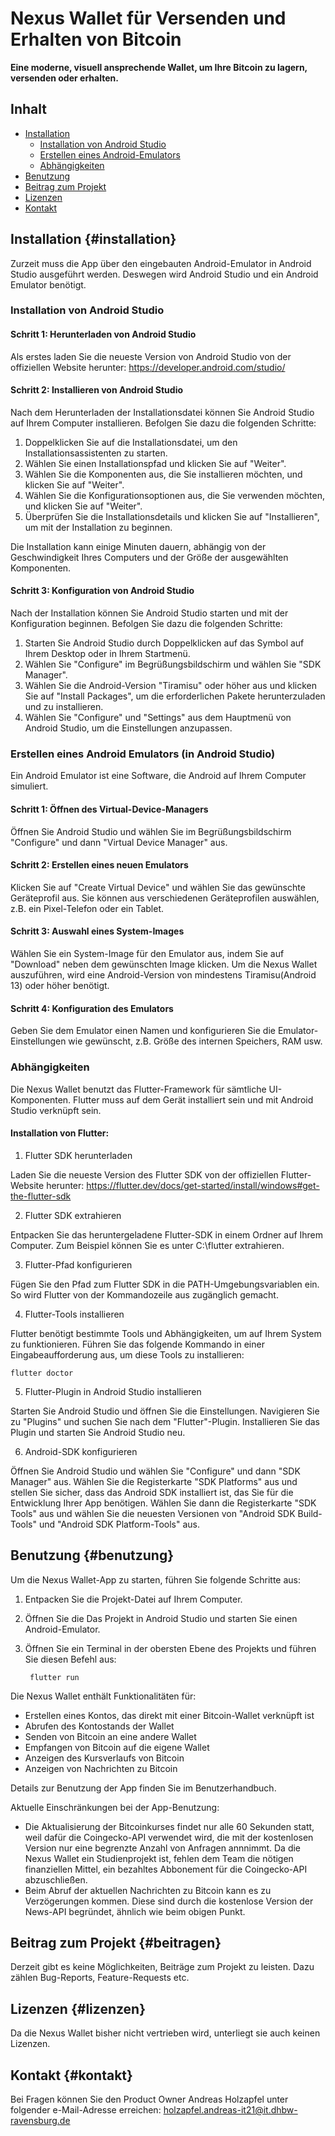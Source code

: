 # Nexus Wallet für Versenden und Erhalten von Bitcoin

**Eine moderne, visuell ansprechende Wallet, um Ihre Bitcoin zu lagern, versenden oder erhalten.**

## Inhalt
* [Installation](#installation)
  * [Installation von Android Studio](#installation-von-android-studio)
  * [Erstellen eines Android-Emulators](#erstellen-eines-android-emulators-in-android-studio)
  * [Abhängigkeiten](#abhängigkeiten)
* [Benutzung](#benutzung)
* [Beitrag zum Projekt](#beitragen)
* [Lizenzen](#lizenzen)
* [Kontakt](#kontakt)

## Installation {#installation}

Zurzeit muss die App über den eingebauten Android-Emulator in Android Studio ausgeführt werden. Deswegen wird Android Studio und ein Android Emulator benötigt.

### Installation von Android Studio

#### Schritt 1: Herunterladen von Android Studio

Als erstes laden Sie die neueste Version von Android Studio von der offiziellen Website herunter: https://developer.android.com/studio/

#### Schritt 2: Installieren von Android Studio

Nach dem Herunterladen der Installationsdatei können Sie Android Studio auf Ihrem Computer installieren. Befolgen Sie dazu die folgenden Schritte:

1. Doppelklicken Sie auf die Installationsdatei, um den Installationsassistenten zu starten.
2. Wählen Sie einen Installationspfad und klicken Sie auf "Weiter".
3. Wählen Sie die Komponenten aus, die Sie installieren möchten, und klicken Sie auf "Weiter".
4. Wählen Sie die Konfigurationsoptionen aus, die Sie verwenden möchten, und klicken Sie auf "Weiter".
5. Überprüfen Sie die Installationsdetails und klicken Sie auf "Installieren", um mit der Installation zu beginnen.

Die Installation kann einige Minuten dauern, abhängig von der Geschwindigkeit Ihres Computers und der Größe der ausgewählten Komponenten.

#### Schritt 3: Konfiguration von Android Studio

Nach der Installation können Sie Android Studio starten und mit der Konfiguration beginnen. Befolgen Sie dazu die folgenden Schritte:

1. Starten Sie Android Studio durch Doppelklicken auf das Symbol auf Ihrem Desktop oder in Ihrem Startmenü.
2. Wählen Sie "Configure" im Begrüßungsbildschirm und wählen Sie "SDK Manager".
3. Wählen Sie die Android-Version "Tiramisu" oder höher aus und klicken Sie auf "Install Packages", um die erforderlichen Pakete herunterzuladen und zu installieren.
4. Wählen Sie "Configure" und "Settings" aus dem Hauptmenü von Android Studio, um die Einstellungen anzupassen.


### Erstellen eines Android Emulators (in Android Studio)

Ein Android Emulator ist eine Software, die Android auf Ihrem Computer simuliert.

#### Schritt 1: Öffnen des Virtual-Device-Managers

Öffnen Sie Android Studio und wählen Sie im Begrüßungsbildschirm "Configure" und dann "Virtual Device Manager" aus.

#### Schritt 2: Erstellen eines neuen Emulators

Klicken Sie auf "Create Virtual Device" und wählen Sie das gewünschte Geräteprofil aus. Sie können aus verschiedenen Geräteprofilen auswählen, z.B. ein Pixel-Telefon oder ein Tablet.

#### Schritt 3: Auswahl eines System-Images

Wählen Sie ein System-Image für den Emulator aus, indem Sie auf "Download" neben dem gewünschten Image klicken. Um die Nexus Wallet auszuführen, wird eine Android-Version von mindestens Tiramisu(Android 13) oder höher benötigt.

#### Schritt 4: Konfiguration des Emulators

Geben Sie dem Emulator einen Namen und konfigurieren Sie die Emulator-Einstellungen wie gewünscht, z.B. Größe des internen Speichers, RAM usw.

### Abhängigkeiten

Die Nexus Wallet benutzt das Flutter-Framework für sämtliche UI-Komponenten. Flutter muss auf dem Gerät installiert sein und mit Android Studio verknüpft sein.

#### Installation von Flutter:

1. Flutter SDK herunterladen

Laden Sie die neueste Version des Flutter SDK von der offiziellen Flutter-Website herunter: https://flutter.dev/docs/get-started/install/windows#get-the-flutter-sdk

2. Flutter SDK extrahieren

Entpacken Sie das heruntergeladene Flutter-SDK in einem Ordner auf Ihrem Computer. Zum Beispiel können Sie es unter C:\flutter extrahieren.

3. Flutter-Pfad konfigurieren

Fügen Sie den Pfad zum Flutter SDK in die PATH-Umgebungsvariablen ein. So wird Flutter von der Kommandozeile aus zugänglich gemacht.

4. Flutter-Tools installieren

Flutter benötigt bestimmte Tools und Abhängigkeiten, um auf Ihrem System zu funktionieren. Führen Sie das folgende Kommando in einer Eingabeaufforderung aus, um diese Tools zu installieren:

    flutter doctor

5. Flutter-Plugin in Android Studio installieren

Starten Sie Android Studio und öffnen Sie die Einstellungen. Navigieren Sie zu "Plugins" und suchen Sie nach dem "Flutter"-Plugin. Installieren Sie das Plugin und starten Sie Android Studio neu.

6. Android-SDK konfigurieren

Öffnen Sie Android Studio und wählen Sie "Configure" und dann "SDK Manager" aus. Wählen Sie die Registerkarte "SDK Platforms" aus und stellen Sie sicher, dass das Android SDK installiert ist, das Sie für die Entwicklung Ihrer App benötigen. Wählen Sie dann die Registerkarte "SDK Tools" aus und wählen Sie die neuesten Versionen von "Android SDK Build-Tools" und "Android SDK Platform-Tools" aus.

## Benutzung {#benutzung}

Um die Nexus Wallet-App zu starten, führen Sie folgende Schritte aus:
1. Entpacken Sie die Projekt-Datei auf Ihrem Computer.
2. Öffnen Sie die Das Projekt in Android Studio und starten Sie einen Android-Emulator.
3. Öffnen Sie ein Terminal in der obersten Ebene des Projekts und führen Sie diesen Befehl aus:

        flutter run

Die Nexus Wallet enthält Funktionalitäten für:
- Erstellen eines Kontos, das direkt mit einer Bitcoin-Wallet verknüpft ist
- Abrufen des Kontostands der Wallet
- Senden von Bitcoin an eine andere Wallet
- Empfangen von Bitcoin auf die eigene Wallet
- Anzeigen des Kursverlaufs von Bitcoin
- Anzeigen von Nachrichten zu Bitcoin
  
Details zur Benutzung der App finden Sie im Benutzerhandbuch.

Aktuelle Einschränkungen bei der App-Benutzung:
- Die Aktualisierung der Bitcoinkurses findet nur alle 60 Sekunden statt, weil dafür die Coingecko-API verwendet wird, die mit der kostenlosen Version nur eine begrenzte Anzahl von Anfragen annnimmt. Da die Nexus Wallet ein Studienprojekt ist, fehlen dem Team die nötigen finanziellen Mittel, ein bezahltes Abbonement für die Coingecko-API abzuschließen.
- Beim Abruf der aktuellen Nachrichten zu Bitcoin kann es zu Verzögerungen kommen. Diese sind durch die kostenlose Version der News-API begründet, ähnlich wie beim obigen Punkt.

## Beitrag zum Projekt {#beitragen}

Derzeit gibt es keine Möglichkeiten, Beiträge zum Projekt zu leisten. Dazu zählen Bug-Reports, Feature-Requests etc.

## Lizenzen {#lizenzen}

Da die Nexus Wallet bisher nicht vertrieben wird, unterliegt sie auch keinen Lizenzen.

## Kontakt {#kontakt}

Bei Fragen können Sie den Product Owner Andreas Holzapfel unter folgender e-Mail-Adresse erreichen:
holzapfel.andreas-it21@it.dhbw-ravensburg.de